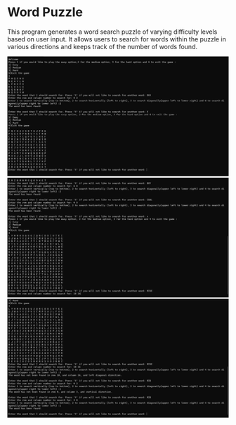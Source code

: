 # Word Puzzle
This program generates a word search puzzle of varying difficulty levels based on user input. It allows users to search for words within the puzzle in various directions and keeps track of the number of words found.

<img src="./word puzzle_1.png" alt="screenshot">
<img src="./word puzzle_2.png" alt="screenshot">
<img src="./Word puszzle_3.png" alt="screenshot">
